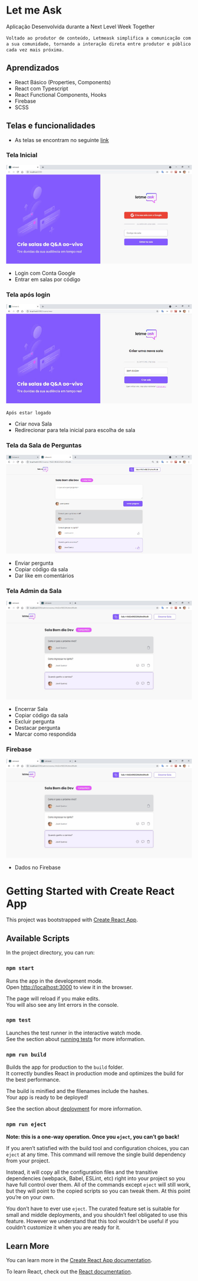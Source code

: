 # Let me Ask

Aplicação Desenvolvida durante a Next Level Week Together

```
Voltado ao produtor de conteúdo, Letmeask simplifica a comunicação com a sua comunidade, tornando a interação direta entre produtor e público cada vez mais próxima.
```

## Aprendizados

+ React Básico (Properties, Components)
+ React com Typescript
+ React Functional Components, Hooks
+ Firebase
+ SCSS

## Telas e funcionalidades

+ As telas se encontram no seguinte [link](https://github.com/JavelFreitas/Letmeask/tree/main/screenshots)

### Tela Inicial 

![Tela Inicial](https://github.com/JavelFreitas/Letmeask/blob/main/screenshots/TelaInicial.jpeg)


+ Login com Conta Google
+ Entrar em salas por código

### Tela após login

![Tela após login](https://github.com/JavelFreitas/Letmeask/blob/main/screenshots/TelaNovaSala.jpeg)

```
Após estar logado
```
+ Criar nova Sala
+ Redirecionar para tela inicial para escolha de sala

### Tela da Sala de Perguntas

![Tela da Sala de Perguntas](https://github.com/JavelFreitas/Letmeask/blob/main/screenshots/TelaSalaPergunta.jpeg)

+ Enviar pergunta
+ Copiar código da sala
+ Dar like em comentários

### Tela Admin da Sala
![Tela Admin da Sala](https://github.com/JavelFreitas/Letmeask/blob/main/screenshots/TelaAdmin.jpeg)

+ Encerrar Sala
+ Copiar código da sala
+ Excluir pergunta
+ Destacar pergunta
+ Marcar como respondida

### Firebase
![Firebase](https://github.com/JavelFreitas/Letmeask/blob/main/screenshots/TelaAdmin.jpeg)

+ Dados no Firebase

# Getting Started with Create React App

This project was bootstrapped with [Create React App](https://github.com/facebook/create-react-app).

## Available Scripts

In the project directory, you can run:

### `npm start`

Runs the app in the development mode.\
Open [http://localhost:3000](http://localhost:3000) to view it in the browser.

The page will reload if you make edits.\
You will also see any lint errors in the console.

### `npm test`

Launches the test runner in the interactive watch mode.\
See the section about [running tests](https://facebook.github.io/create-react-app/docs/running-tests) for more information.

### `npm run build`

Builds the app for production to the `build` folder.\
It correctly bundles React in production mode and optimizes the build for the best performance.

The build is minified and the filenames include the hashes.\
Your app is ready to be deployed!

See the section about [deployment](https://facebook.github.io/create-react-app/docs/deployment) for more information.

### `npm run eject`

**Note: this is a one-way operation. Once you `eject`, you can’t go back!**

If you aren’t satisfied with the build tool and configuration choices, you can `eject` at any time. This command will remove the single build dependency from your project.

Instead, it will copy all the configuration files and the transitive dependencies (webpack, Babel, ESLint, etc) right into your project so you have full control over them. All of the commands except `eject` will still work, but they will point to the copied scripts so you can tweak them. At this point you’re on your own.

You don’t have to ever use `eject`. The curated feature set is suitable for small and middle deployments, and you shouldn’t feel obligated to use this feature. However we understand that this tool wouldn’t be useful if you couldn’t customize it when you are ready for it.

## Learn More

You can learn more in the [Create React App documentation](https://facebook.github.io/create-react-app/docs/getting-started).

To learn React, check out the [React documentation](https://reactjs.org/).
